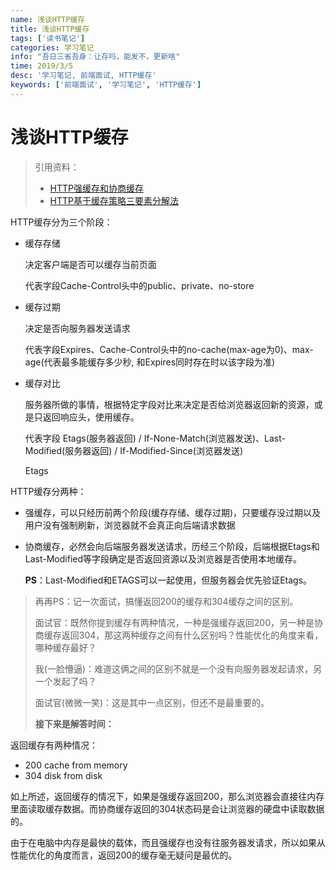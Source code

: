 ```yaml
---
name: 浅谈HTTP缓存
title: 浅谈HTTP缓存
tags: ['读书笔记']
categories: 学习笔记
info: "吾日三省吾身：让存吗，能发不，更新啥"
time: 2019/3/5
desc: '学习笔记, 前端面试, HTTP缓存'
keywords: ['前端面试', '学习笔记', 'HTTP缓存']
---
```


# 浅谈HTTP缓存

> 引用资料：
>
> - [HTTP强缓存和协商缓存](https://segmentfault.com/a/1190000008956069)
> - [HTTP基于缓存策略三要素分解法](https://mp.weixin.qq.com/s/qOMO0LIdA47j3RjhbCWUEQ?utm_source=caibaojian.com)

HTTP缓存分为三个阶段：

- 缓存存储

  决定客户端是否可以缓存当前页面

  代表字段Cache-Control头中的public、private、no-store

- 缓存过期

  决定是否向服务器发送请求

  代表字段Expires、Cache-Control头中的no-cache(max-age为0)、max-age(代表最多能缓存多少秒, 和Expires同时存在时以该字段为准)

- 缓存对比

  服务器所做的事情，根据特定字段对比来决定是否给浏览器返回新的资源，或是只返回响应头，使用缓存。

  代表字段 Etags(服务器返回) / If-None-Match(浏览器发送)、Last-Modified(服务器返回) / If-Modified-Since(浏览器发送)

  Etags

HTTP缓存分两种：

- 强缓存，可以只经历前两个阶段(缓存存储、缓存过期)，只要缓存没过期以及用户没有强制刷新，浏览器就不会真正向后端请求数据

- 协商缓存，必然会向后端服务器发送请求，历经三个阶段，后端根据Etags和Last-Modified等字段确定是否返回资源以及浏览器是否使用本地缓存。

  **PS**：Last-Modified和ETAGS可以一起使用，但服务器会优先验证Etags。

> 再再PS：记一次面试，搞懂返回200的缓存和304缓存之间的区别。
>
> 面试官：既然你提到缓存有两种情况，一种是强缓存返回200，另一种是协商缓存返回304，那这两种缓存之间有什么区别吗？性能优化的角度来看，哪种缓存最好？
>
> 我(一脸懵逼)：难道这俩之间的区别不就是一个没有向服务器发起请求，另一个发起了吗？
>
> 面试官(微微一笑)：这是其中一点区别，但还不是最重要的。
>
> **接下来是解答时间：**

返回缓存有两种情况：

- 200 cache from memory
- 304 disk from disk

如上所述，返回缓存的情况下，如果是强缓存返回200，那么浏览器会直接往内存里面读取缓存数据。而协商缓存返回的304状态码是会让浏览器的硬盘中读取数据的。

由于在电脑中内存是最快的载体，而且强缓存也没有往服务器发请求，所以如果从性能优化的角度而言，返回200的缓存毫无疑问是最优的。